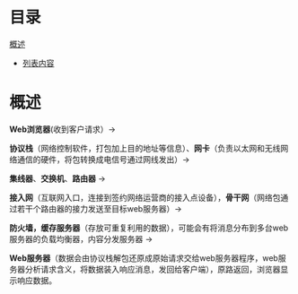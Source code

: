 # 目录
[概述](#概述)
- [列表内容](#概述)
# 概述
  **Web浏览器**(收到客户请求）->
  
  **协议栈**（网络控制软件，打包加上目的地址等信息）、**网卡**（负责以太网和无线网络通信的硬件，将包转换成电信号通过网线发出）->
    
   **集线器**、**交换机**、**路由器** ->
   
   **接入网**（互联网入口，连接到签约网络运营商的接入点设备），**骨干网**（网络包通过若干个路由器的接力发送至目标web服务器）->
   
   **防火墙，缓存服务器**（存放可重复利用的数据），可能会有将消息分布到多台web服务器的负载均衡器，内容分发服务器 ->
   
   **Web服务器**（数据会由协议栈解包还原成原始请求交给web服务器程序，web服务器分析请求含义，将数据装入响应消息，发回给客户端），原路返回，浏览器显示响应数据。

